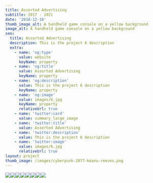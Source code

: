 ```yaml
---
title: Assorted Advertising
subtitle: 2017 - 2021
date: '2018-12-18'
thumb_image_alt: A handheld game console on a yellow background
image_alt: A handheld game console on a yellow background
seo:
  title: Assorted Advertising
  description: This is the project 6 description
  extra:
    - name: 'og:type'
      value: website
      keyName: property
    - name: 'og:title'
      value: Assorted Advertising
      keyName: property
    - name: 'og:description'
      value: This is the project 6 description
      keyName: property
    - name: 'og:image'
      value: images/6.jpg
      keyName: property
      relativeUrl: true
    - name: 'twitter:card'
      value: summary_large_image
    - name: 'twitter:title'
      value: Assorted Advertising
    - name: 'twitter:description'
      value: This is the project 6 description
    - name: 'twitter:image'
      value: images/6.jpg
      relativeUrl: true
layout: project
thumb_image: /images/cyberpunk-2077-keanu-reeves.png
---
```

![](/images/cyberpunk-2077-keanu-reeves-d5a36fe9.png)![](/images/witcher-3-update.png)![](/images/divergence4.png)![](/images/human%20race.png)![](/images/arctis-ea1b7025.png)![](/images/skate-4.png)![](/images/samsung-1.jpg)![](/images/samsung-2.jpg)
